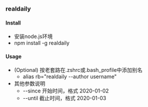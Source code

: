### realdaily

#### Install
* 安装node.js环境
* npm install -g realdaily
  
#### Usage
* (Optional) 按老套路在.zshrc或.bash_profile中添加别名
  * alias rb="realdaily --author username"
* 其他参数说明
  * --since 开始时间，格式 2020-01-02
  * --until 截止时间，格式 2020-01-03
  